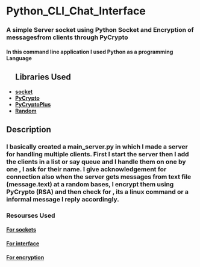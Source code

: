 # Python_CLI_Chat_Interface
<h3>A simple Server socket using Python Socket and Encryption of messagesfrom clients through PyCrypto</h3>
<p> <h4>In this command line application I used Python as a programming Language<h4></p>
<ul>
  <h2>Libraries Used</h2>
  <li ><a href="https://pypi.org/project/pycrypto/">socket</a></li>
  <li ><a href="https://pypi.org/project/sockets/">PyCrypto</a></li>
  <li ><a href="https://pypi.org/project/pycryptoplus/">PyCryptoPlus</a></li>
  <li ><a href="https://pypi.org/project/random2/">Random</a></li>
</ul>
  
<h2>Description</h2>
<p><h3>
    I basically created a main_server.py in which I made a server for handling multiple clients. 
    First I start the server then I add the clients in a list or say queue and I handle 
    them on one by one , I ask for their name.
    I give acknowledgement for connection also when the server gets messages from text file (message.text)
    at a random bases, 
    I encrypt them using PyCrypto (RSA) and then check for , its a linux command or 
    a informal message I reply accordingly.</h3>
</div>
</p>

  
<h3>Resourses Used</h4>
<h4><a href = "https://www.studytonight.com/network-programming-in-python/socket-methods ">For sockets<a></h4>
<h4><a href = "https://codinginfinite.com/python-chat-application-tutorial-source-code/">For interface<a></h4>
<h4><a href = "https://riptutorial.com/python/topic/8710/sockets-and-message-encryption-decryption-between-client-and-server">For encryption<a></h4>
  
